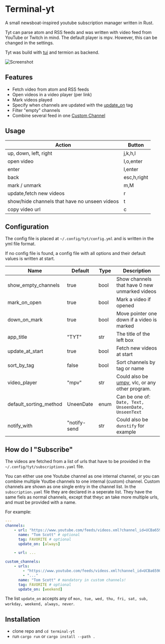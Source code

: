 # Terminal-yt

A small newsboat-inspired youtube subscription manager written in Rust.

Tyt can parse atom and RSS feeds and was written with video feed from YouTube or Twitch in mind.
The default player is mpv. However, this can be changed in the settings.

Tyt was build with [tui](https://github.com/fdehau/tui-rs) and termion as backend.

![Screenshot](https://user-images.githubusercontent.com/57965027/138331749-8eed019d-8825-459f-bd87-177a98eaf61b.png)

## Features

- Fetch video from atom and RSS feeds
- Open videos in a video player (per link)
- Mark videos played
- Specify when channels are updated with the [update_on](#how-do-i-subscribe) tag
- Filter "empty" channels
- Combine several feed in one [Custom Channel](#how-do-i-subscribe)

## Usage

| Action                                        | Button      |
|-----------------------------------------------|-------------|
| up, down, left, right                         | j,k,h,l     |
| open video                                    | l,o,enter   |
| enter                                         | l,enter     |
| back                                          | esc,h,right |
| mark / unmark                                 | m,M         |
| update,fetch new videos                       | r           |
| show/hide channels that have no unseen videos | t           |
| copy video url                                | c           |

## Configuration

The config file is placed at ` ~/.config/tyt/config.yml ` and is written in the yml file format.

If no config file is found, a config file with all options and their default values is written at start.

| Name                   | Default      | Type | Description                                                                                                                            |
|------------------------|--------------|------|----------------------------------------------------------------------------------------------------------------------------------------|
| show_empty_channels    | true         | bool | Show channels that have 0 new unmarked videos                                                                                          |
| mark_on_open           | true         | bool | Mark a video if opened                                                                                                                 |
| down_on_mark           | true         | bool | Move pointer one down if a video is marked                                                                                             |
| app_title              | "TYT"        | str  | The title of the left box                                                                                                              |
| update_at_start        | true         | bool | Fetch new videos at start                                                                                                              |
| sort_by_tag            | false        | bool | Sort channels by tag or name                                                                                                           |
| video_player           | "mpv"        | str  | Could also be [umpv](https://raw.githubusercontent.com/mpv-player/mpv/master/TOOLS/umpv), vlc, or any other program.                   |
| default_sorting_method | UneenDate    | enum | Can be one of: `Date, Text, UnseenDate, UnseenText`                                                                                    |
| notify_with            | "notify-send | str  | Could also be `dunstify` for example                                                                                                   |

## How do I "Subscribe" 

The videos are fetched from a list of urls that have to be provided in the ` ~/.config/tyt/subscriptions.yaml ` file.

You can either use one Youtube channel as one internal channel, or you can combine multiple Youtbe channels to one internal (custom) channel.
Custom channels are shown as one single entry in the channel list.
In the `subscription.yaml` file they are declared in a seperate list. They have the same fiels as normal channels, except that theyc an take more multiple urls, and must be provided with a name.

For example:

``` yaml
---
channels:
    - url: "https://www.youtube.com/feeds/videos.xml?channel_id=UCBa659QWEk1AI4Tg--mrJ2A" # feed url
      name: "Tom Scott" # optional
      tag: FAVORITE # optional
      update_on: [always]

    - url: ...

custom_channels:
    - urls:
        - "https://www.youtube.com/feeds/videos.xml?channel_id=UCBa659QWEk1AI4Tg--mrJ2A" # feed url
        - "..."
      name: "Tom Scott" # mandatory in custom channels!
      tag: FAVORITE # optional
      update_on: [weekend]
```

The list `update_on` accepts any of `mon, tue, wed, thu, fri, sat, sub, workday, weekend, always, never`.


## Installation

- clone repo and `cd terminal-yt`
- run `cargo run` or `cargo install --path .`
